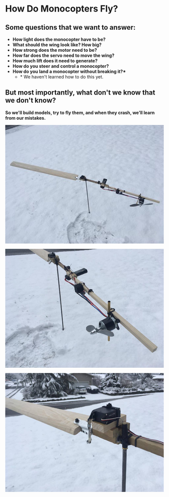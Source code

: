 # How Do Monocopters Fly?

## Some questions that we want to answer:

- **How light does the monocopter have to be?**
- **What should the wing look like?  How big?**
- **How strong does the motor need to be?**
- **How far does the servo need to move the wing?**
- **How much lift does it need to generate?**
- **How do you steer and control a monocopter?**
- **How do you land a monocopter without breaking it?\***
  - \* We haven't learned how to do this yet.

## But most importantly, what don't we know that we don't know?

**So we'll build models, try to fly them,
and when they crash, we'll learn from our mistakes.**

![picture](model1.jpg)

![picture](model2.jpg)

![picture](model3.jpg)

